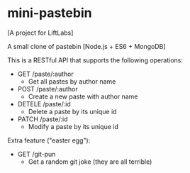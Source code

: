 # mini-pastebin

[A project for LiftLabs]

A small clone of pastebin [Node.js + ES6 + MongoDB]

This is a RESTful API that supports the following operations:

- GET /paste/:author
  - Get all pastes by author name
- POST /paste/:author
  - Create a new paste with author name
- DETELE /paste/:id
  - Delete a paste by its unique id
- PATCH /paste/:id
  - Modify a paste by its unique id
  
Extra feature ("easter egg"):

- GET /git-pun
  - Get a random git joke (they are all terrible)
